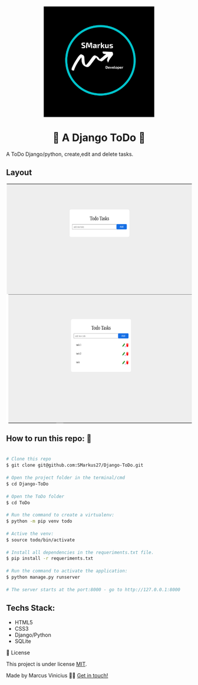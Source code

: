 <p align="center">
  <img align='center' src="./assets/SMarkus.png" height="300">
</p>
<h1 align='center'>🚀 A Django ToDo 🚀 </h1>
A ToDo Django/python, create,edit and delete tasks.
<h2>Layout</h2>
  <img align='center' src="./assets/todo1.png" height="300">
  <img align='center' src="./assets/todo2.png" height="350" >
<h2>How to run this repo: 🚀</h2>

```bash

# Clone this repo
$ git clone git@github.com:SMarkus27/Django-ToDo.git

# Open the project folder in the terminal/cmd
$ cd Django-ToDo

# Open the ToDo folder
$ cd ToDo

# Run the command to create a virtualenv:
$ python -m pip venv todo

# Active the venv:
$ source todo/bin/activate

# Install all dependencies in the requeriments.txt file.
$ pip install -r requeriments.txt

# Run the command to activate the application:
$ python manage.py runserver

# The server starts at the port:8000 - go to http://127.0.0.1:8000 

```

<h2>Techs Stack:</h2>
<ul>
  <li>HTML5</li>
  <li>CSS3</li>
  <li>Django/Python</li>
  <li>SQLite</li>
  
</ul>
 📝 License

This project is under license [MIT](./LICENSE).

Made by Marcus Vinicius 👋🏽 [Get in touch!](https://www.linkedin.com/in/marcus-vinicius-campos=pereira)
